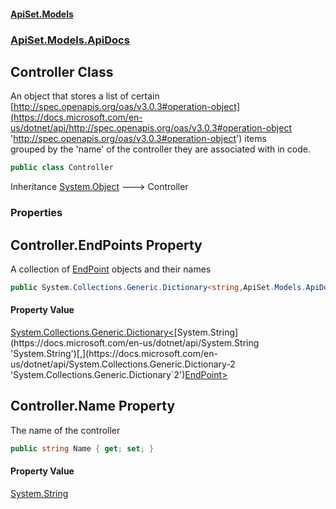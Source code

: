 #### [ApiSet.Models](ApiTestGenerator.Models.md 'ApiTestGenerator.Models')
### [ApiSet.Models.ApiDocs](ApiTestGenerator.Models.md#ApiSet.Models.ApiDocs 'ApiSet.Models.ApiDocs')

## Controller Class

An object that stores a list of certain  
[http://spec.openapis.org/oas/v3.0.3#operation-object](https://docs.microsoft.com/en-us/dotnet/api/http://spec.openapis.org/oas/v3.0.3#operation-object 'http://spec.openapis.org/oas/v3.0.3#operation-object') items  
grouped by the 'name' of the controller they are associated with in code.

```csharp
public class Controller
```

Inheritance [System.Object](https://docs.microsoft.com/en-us/dotnet/api/System.Object 'System.Object') &#129106; Controller
### Properties

<a name='ApiSet.Models.ApiDocs.Controller.EndPoints'></a>

## Controller.EndPoints Property

A collection of [EndPoint](EndPoint.md 'ApiSet.Models.ApiDocs.EndPoint') objects and their names

```csharp
public System.Collections.Generic.Dictionary<string,ApiSet.Models.ApiDocs.EndPoint> EndPoints { get; set; }
```

#### Property Value
[System.Collections.Generic.Dictionary&lt;](https://docs.microsoft.com/en-us/dotnet/api/System.Collections.Generic.Dictionary-2 'System.Collections.Generic.Dictionary`2')[System.String](https://docs.microsoft.com/en-us/dotnet/api/System.String 'System.String')[,](https://docs.microsoft.com/en-us/dotnet/api/System.Collections.Generic.Dictionary-2 'System.Collections.Generic.Dictionary`2')[EndPoint](EndPoint.md 'ApiSet.Models.ApiDocs.EndPoint')[&gt;](https://docs.microsoft.com/en-us/dotnet/api/System.Collections.Generic.Dictionary-2 'System.Collections.Generic.Dictionary`2')

<a name='ApiSet.Models.ApiDocs.Controller.Name'></a>

## Controller.Name Property

The name of the controller

```csharp
public string Name { get; set; }
```

#### Property Value
[System.String](https://docs.microsoft.com/en-us/dotnet/api/System.String 'System.String')